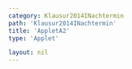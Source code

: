 ```yaml
---
category: Klausur2014INachtermin
path: 'Klausur2014INachtermin'
title: 'AppletA2'
type: 'Applet'

layout: nil
---
```

<script type="text/javascript" src="{{ site.jsxurl }}/jsxgraphcore.js"></script>
<link type="text/css" href="https://cdnjs.cloudflare.com/ajax/libs/jsxgraph/0.99.6/jsxgraph.css"><link rel="stylesheet" type="text/css" href="{{ site.jsxurl }}/jsxgraph.css" />
<div id="JXGff958c2d-38d4-4052-aeb0-86bcea7cb43a" class="jxgbox" style="width:500px; height:500px">
<script type="text/javascript">
(function(){
 const board = JXG.JSXGraph.initBoard('JXGff958c2d-38d4-4052-aeb0-86bcea7cb43a', {
    							boundingbox: [-3, 5, 10, -5],
                  showFullscreen: true, axis: true
              });
              
var f = x=> Math.pow(x-4, -2) - 2;
var Gf = board.create('functiongraph', [f], {withLabel:true, label:{fontsize:15, color:'blue'}});
var A = board.create('glider', [0.5, f(0.5), Gf], {color:'orange', name:'A', size:2, label:{fontsize:15}});
var B = board.create('point', [-1,-4], {fixed:true, name:'B', color:'red', size:2, label:{offset:[-15,-15], fontsize:15}});
var C = board.create('point', [3,-4], {fixed:true, name:'C', color:'red', size:2, label:{fontsize:15}});
var D = board.create('point', [function(){return A.X()+4;}, function(){return A.Y();}], {color:'green', fixed:true, size:2, label:{fontsize:15}});
var pol = board.create('polygon', [A,B,C,D], {strokeColor:'green'});
var AC = board.create('segment', [A,C], {color:'gray'});
var AD = board.create('segment', [B,D], {color:'gray'});

board.create('segment', [A,D], {color:'red'});
board.create('segment', [B,C], {color:'red'});
board.create('segment', [A,B], {color:'green'});
board.create('segment', [C,D], {color:'green'});

board.create('text', [1, -4.2, '4'], {color:'red', fontsize:18});
var temp = board.create('midpoint', [A,D], {visible:false});
board.create('text', [function(){return temp.X();}, function(){return temp.Y() + 0.2;}, '4'], {color:'red', fontsize:18});
var NR_T = board.create('text', [-2.5, 4.5, '2014 NT 1 A2'], {fontsize:18});

var P_T = board.create('text', [-2.7, 3.5, function(){ return 'A(' + JXG.toFixed(A.X(), 2) + ', ' + JXG.toFixed(A.Y(), 2) + ')';}], {fontsize:18});
var P_T = board.create('text', [-2.7, 2.8, function(){ return 'D(' + JXG.toFixed(D.X(), 2) + ', ' + JXG.toFixed(D.Y(), 2) + ')';}], {fontsize:18});

var S = board.create('intersection', [AC,AD], {color:'green', fixed:true, name:'S'});
var S_T = board.create('text', [-2.7, 2.1, function(){ return 'S(' + JXG.toFixed(S.X(), 2) + ', ' + JXG.toFixed(S.Y(), 2) + ')';}], {fontsize:18});

var Area_T = board.create('text', [-2.7, 1.4, function(){ return 'A = ' + JXG.toFixed(4*(A.Y()+3), 2);}], {fontsize:18});

})();
  
  </script>
  </div>
